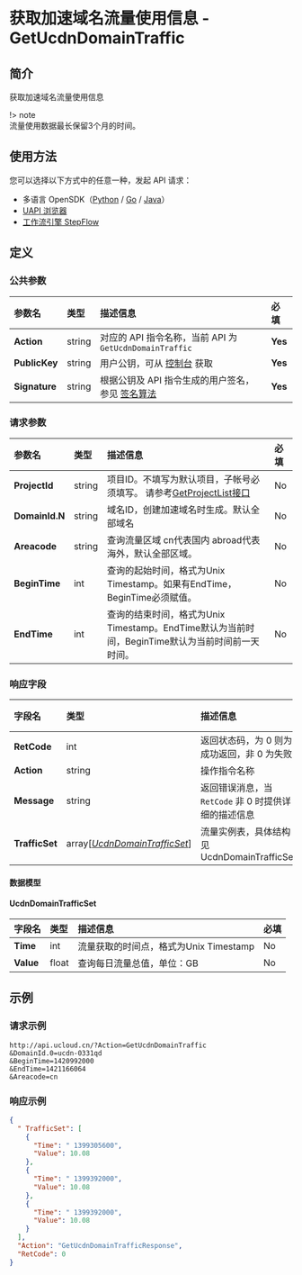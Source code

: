 # 获取加速域名流量使用信息 - GetUcdnDomainTraffic

## 简介

获取加速域名流量使用信息



!> note<br />流量使用数据最长保留3个月的时间。

## 使用方法

您可以选择以下方式中的任意一种，发起 API 请求：
- 多语言 OpenSDK（[Python](https://github.com/ucloud/ucloud-sdk-python3) / [Go](https://github.com/ucloud/ucloud-sdk-go) / [Java](https://github.com/ucloud/ucloud-sdk-java)）
- [UAPI 浏览器](https://console.ucloud.cn/uapi/detail?id=GetUcdnDomainTraffic)
- [工作流引擎 StepFlow](https://console.ucloud.cn/stepflow/manage/)

## 定义

### 公共参数

| 参数名 | 类型 | 描述信息 | 必填 |
|:---|:---|:---|:---|
| **Action**     | string  | 对应的 API 指令名称，当前 API 为 `GetUcdnDomainTraffic`                        | **Yes** |
| **PublicKey**  | string  | 用户公钥，可从 [控制台](https://console.ucloud.cn/uapi/apikey) 获取                                             | **Yes** |
| **Signature**  | string  | 根据公钥及 API 指令生成的用户签名，参见 [签名算法](api/summary/signature.md)  | **Yes** |

### 请求参数

| 参数名 | 类型 | 描述信息 | 必填 |
|:---|:---|:---|:---|
| **ProjectId** | string | 项目ID。不填写为默认项目，子帐号必须填写。 请参考[GetProjectList接口](api/summary/get_project_list) |No|
| **DomainId.N** | string | 域名ID，创建加速域名时生成。默认全部域名 |No|
| **Areacode** | string | 查询流量区域 cn代表国内 abroad代表海外，默认全部区域。 |No|
| **BeginTime** | int | 查询的起始时间，格式为Unix Timestamp。如果有EndTime，BeginTime必须赋值。 |No|
| **EndTime** | int | 查询的结束时间，格式为Unix Timestamp。EndTime默认为当前时间，BeginTime默认为当前时间前一天时间。 |No|

### 响应字段

| 字段名 | 类型 | 描述信息 | 必填 |
|:---|:---|:---|:---|
| **RetCode** | int | 返回状态码，为 0 则为成功返回，非 0 为失败 |**Yes**|
| **Action** | string | 操作指令名称 |**Yes**|
| **Message** | string | 返回错误消息，当 `RetCode` 非 0 时提供详细的描述信息 |No|
| **TrafficSet** | array[[*UcdnDomainTrafficSet*](#UcdnDomainTrafficSet)] | 流量实例表，具体结构见 UcdnDomainTrafficSet |No|

#### 数据模型


#### UcdnDomainTrafficSet

| 字段名 | 类型 | 描述信息 | 必填 |
|:---|:---|:---|:---|
| **Time** | int | 流量获取的时间点，格式为Unix Timestamp |No|
| **Value** | float | 查询每日流量总值，单位：GB |No|

## 示例

### 请求示例
    
```
http://api.ucloud.cn/?Action=GetUcdnDomainTraffic
&DomainId.0=ucdn-0331qd
&BeginTime=1420992000
&EndTime=1421166064
&Areacode=cn
```

### 响应示例
    
```json
{
  " TrafficSet": [
    {
      "Time": " 1399305600",
      "Value": 10.08
    },
    {
      "Time": " 1399392000",
      "Value": 10.08
    },
    {
      "Time": " 1399392000",
      "Value": 10.08
    }
  ],
  "Action": "GetUcdnDomainTrafficResponse",
  "RetCode": 0
}
```





